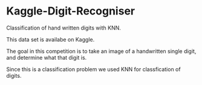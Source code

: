 # Kaggle-Digit-Recogniser
Classification of hand written digits with KNN.

This data set is availabe on Kaggle.

The goal in this competition is to take an image of a handwritten single digit, and determine what that digit is.

Since this is a classification problem we used KNN for classfication of digits.
